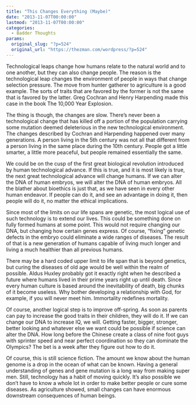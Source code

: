 ```yaml
---
title: "This Changes Everything (Maybe)"
date: "2013-11-07T00:00:00"
lastmod: "2013-11-07T00:00:00"
categories:
  - Badder Thoughts
params:
  original_slug: "?p=524"
  original_url: "https://thezman.com/wordpress/?p=524"
---
```


Technological leaps change how humans relate to the natural world and to
one another, but they can also change people. The reason is the
technological leap changes the environment of people in ways that change
selection pressure. The move from hunter gatherer to agriculture is a
good example. The sorts of traits that are favored by the former is not
the same that is favored by the latter. Greg Cochran and Henry
Harpending made this case in the book The 10,000 Year Explosion.

The thing is though, the changes are slow. There’s never been a
technological change that has killed off a portion of the population
carrying some mutation deemed deleterious in the new technological
environment. The changes described by Cochran and Harpending happened
over many generations. A person living in the 5th century was not all
that different from a person living in the same place during the 10th
century. People got a little smarter, a little more peaceful, but people
remained essentially the same.

We could be on the cusp of the first great biological revolution
introduced by human technological advance. If this is true, and it is
most likely is true, the next great technological advance will change
humans. If we can alter the DNA of human embryos, we will alter the DNA
of human embryos. All the blather about bioethics is just that, as we
have seen in every other human endeavor. If people can do it, and see an
advantage in doing it, then people will do it, no matter the ethical
implications.

Since most of the limits on our life spans are genetic, the most logical
use of such technology is to extend our lives. This could be something
done on fully formed humans at some point. This would not require
changing our DNA, but changing how certain genes express. Of course,
“fixing” genetic defects in the embryo could eliminate a wide ranges of
diseases. The result of that is a new generation of humans capable of
living much longer and living a much healthier than all previous humans.

There may be a hard coded upper limit to life span that is beyond
genetics, but curing the diseases of old age would be well within the
realm of possible. Aldus Huxley probably got it exactly right when he
described a future where humans lived in their prime years right up
until death. Since every human culture is based around the inevitability
of death, big chunks of it become useless. Why bother developing a
relationship with God, for example, if you will never meet him.
Immortality redefines mortality.

Of course, another logical step is to improve off-spring. As soon as
parents can pay to increase the good traits in their children, they will
do it. If we can change our DNA to increase IQ, we will. Getting faster,
bigger, stronger, better looking and whatever else we want could be
possible if science can alter the DNA. How long before the Chinese
create a class of nine foot guys with sprinter speed and near perfect
coordination so they can dominate the Olympics? The bet is a week after
they figure out how to do it.

Of course, this is still science fiction. The amount we know about the
human genome is a drop in the ocean of what can be known. Having a
general understanding of genes and gene mutation is a long way from
making super men. Still, technology has a habit of moving quickly. It’s
also possible we don’t have to know a whole lot in order to make better
people or cure some diseases. As agriculture showed, small changes can
have enormous downstream consequences of human beings.
